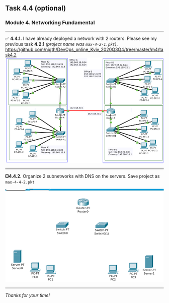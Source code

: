 ## Task 4.4 (optional)
### Module 4. Networking Fundamental
___
:white_check_mark:  **4.4.1.** I have already deployed a network with 2 routers. 
Please see my previous task **4.2.1** _(project name was `max-4-2-1.pkt`)_.  
https://github.com/nigth/DevOps_online_Kyiv_2020Q3Q4/tree/master/m4/task4.2  
![ScrShot 01](https://github.com/nigth/DevOps_online_Kyiv_2020Q3Q4/blob/master/m4/task4.2/shots/01.png "ScrShot 01")  
___
:negative_squared_cross_mark:​ **4.4.2.** Organize 2 subnetworks with DNS on the servers. Save project as `max-4-4-2.pkt`  

![ScrShot 01](https://github.com/nigth/DevOps_online_Kyiv_2020Q3Q4/blob/master/m4/task4.4/shots/01.png "ScrShot 01")  
___

_Thanks for your time!_  





